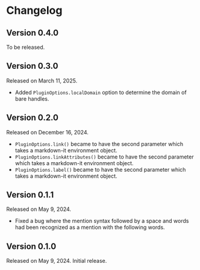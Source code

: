 <!-- deno-fmt-ignore-file -->

Changelog
=========

Version 0.4.0
-------------

To be released.


Version 0.3.0
-------------

Released on March 11, 2025.

 -  Added `PluginOptions.localDomain` option to determine the domain of bare
    handles.


Version 0.2.0
-------------

Released on December 16, 2024.

 -  `PluginOptions.link()` became to have the second parameter which takes
    a markdown-it environment object.
 -  `PluginOptions.linkAttributes()` became to have the second parameter which
    takes a markdown-it environment object.
 -  `PluginOptions.label()` became to have the second parameter which takes
    a markdown-it environment object.


Version 0.1.1
-------------

Released on May 9, 2024.

 -  Fixed a bug where the mention syntax followed by a space and words had been
    recognized as a mention with the following words.


Version 0.1.0
-------------

Released on May 9, 2024.  Initial release.
